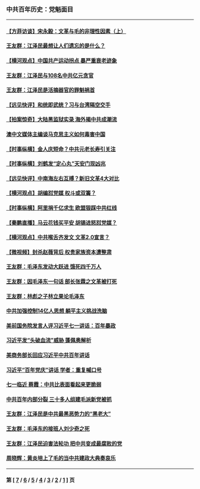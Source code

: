 ### 中共百年历史：党魁面目
---
#### [【方菲访谈】宋永毅：文革与毛的非理性因素（上）](../../pages/nf1176107/n13469956.md?05120430) 
#### [王友群：江泽民最想让人们遗忘的是什么？](../../pages/nf1176107/n13408949.md?05120430) 
#### [【横河观点】中国共产运动拐点 暴严重衰老迹象](../../pages/nf1176107/n13388333.md?05120430) 
#### [王友群：江泽民与108名中共亿元贪官](../../pages/nf1176107/n13352358.md?05120430) 
#### [王友群：江泽民是活摘器官的罪魁祸首](../../pages/nf1176107/n13336903.md?05120430) 
#### [【远见快评】和统即武统？习与台湾隔空交手](../../pages/nf1176107/n13297739.md?05120430) 
#### [【拍案惊奇】大陆黑监狱实录 海外揭中共成潮流](../../pages/nf1176107/n13288853.md?05120430) 
#### [澳中文媒体主编谈马克思主义如何毒害中国](../../pages/nf1176107/n13257387.md?05120430) 
#### [【时事纵横】金人庆短命？中共元老长寿引关注](../../pages/nf1176107/n13217934.md?05120430) 
#### [【时事纵横】刘鹤发“定心丸”天安门现凶兆](../../pages/nf1176107/n13215416.md?05120430) 
#### [【远见快评】中南海左右互搏？新旧文革4大对比](../../pages/nf1176107/n13214745.md?05120430) 
#### [【横河观点】胡编怼党媒 权斗或双簧？](../../pages/nf1176107/n13210864.md?05120430) 
#### [【时事纵横】阿里捐千亿求生 欧盟狠踩中共红线](../../pages/nf1176107/n13206431.md?05120430) 
#### [【秦鹏直播】马云花钱买平安 胡锡进怒怼党媒？](../../pages/nf1176107/n13206392.md?05120430) 
#### [【横河观点】中共喉舌齐发文 文革2.0宣言？](../../pages/nf1176107/n13201248.md?05120430) 
#### [【微视频】封杀赵薇背后 权贵家族资本遭整肃](../../pages/nf1176107/n13197798.md?05120430) 
#### [王友群：毛泽东发动大跃进 饿死四千万人](../../pages/nf1176107/n13177158.md?05120430) 
#### [王友群：因毛泽东一句话 部长张霖之文革被打死](../../pages/nf1176107/n13161711.md?05120430) 
#### [王友群：林彪之子林立果论毛泽东](../../pages/nf1176107/n13128622.md?05120430) 
#### [中共加强控制14亿人思想 躺平主义挑战洗脑](../../pages/nf1176107/n13094299.md?05120430) 
#### [美前国务院发言人评习近平七一讲话：百年暴政](../../pages/nf1176107/n13066986.md?05120430) 
#### [习近平发“头破血流”威胁 蓬佩奥解析](../../pages/nf1176107/n13063604.md?05120430) 
#### [美商务部长回应习近平中共百年讲话](../../pages/nf1176107/n13062903.md?05120430) 
#### [习近平“百年党庆”讲话 学者：重复喊口号](../../pages/nf1176107/n13061411.md?05120430) 
#### [七一临近 蔡霞：中共比表面看起来更脆弱](../../pages/nf1176107/n13056418.md?05120430) 
#### [中共百年内部分裂 三十多人组建毛派新党被抓](../../pages/nf1176107/n13044023.md?05120430) 
#### [王友群：江泽民是中共最黑恶势力的“黑老大”](../../pages/nf1176107/n13022180.md?05120430) 
#### [王友群：毛泽东的接班人刘少奇之死](../../pages/nf1176107/n12991772.md?05120430) 
#### [王友群：江泽民迫害法轮功 把中共变成最腐败的党](../../pages/nf1176107/n12947347.md?05120430) 
#### [周晓辉：黄炎培上了毛的当中共建政大典奏哀乐](../../pages/nf1176107/n12942780.md?05120430) 

---
#### 第 [ [7](./7.md?05120430) / [6](./6.md?05120430) / [5](./5.md?05120430) / [4](./4.md?05120430) / [3](./3.md?05120430) / [2](./2.md?05120430) / [1](./1.md?05120430) ] 页
